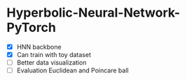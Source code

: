 # Hyperbolic-Neural-Network-PyTorch

- [x] HNN backbone
- [x] Can train with toy dataset
- [ ] Better data visualization
- [ ] Evaluation Euclidean and Poincare ball